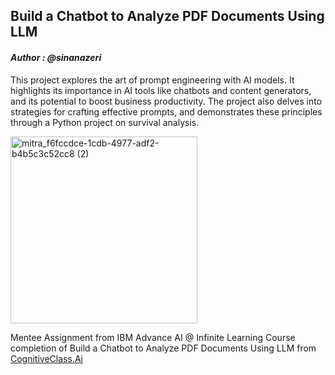 ## Build a Chatbot to Analyze PDF Documents Using LLM
#### _Author : @sinanazeri_

This project explores the art of prompt engineering with AI models. It highlights its importance in AI tools like chatbots and content generators, and its potential to boost business productivity. The project also delves into strategies for crafting effective prompts, and demonstrates these principles through a Python project on survival analysis.

<img width="299" alt="mitra_f6fccdce-1cdb-4977-adf2-b4b5c3c52cc8 (2)" src="https://github.com/Milkiiy/The-Art-of-Prompt-Engineering/assets/114728966/a04e511d-9e34-4c69-b6b8-135a14c7551f"><br />

Mentee Assignment from IBM Advance AI @ Infinite Learning Course completion of Build a 
Chatbot to Analyze PDF Documents Using LLM from [CognitiveClass.Ai](https://cognitiveclass.ai)
